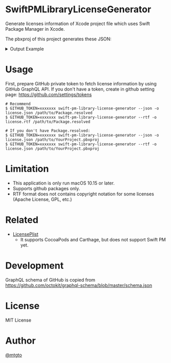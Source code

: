 # SwiftPMLibraryLicenseGenerator

Generate licenses information of Xcode project file which uses Swift Package Manager in Xcode.

The pbxproj of this project generates these JSON:

<details>
<summary>Output Example</summary>

```json
[
  {
    "name": "Spectre",
    "repositoryURL": "https:\/\/github.com\/kylef\/Spectre.git",
    "licenseInfo": {
      "implementation": "Create a text file (typically named LICENSE or LICENSE.txt) in the root of your source code and copy the text of the license into the file. Replace [year] with the current year and [fullname] with the name (or names) of the copyright holders.",
      "body": "BSD 2-Clause License\n\nCopyright (c) [year], [fullname]\nAll rights reserved.\n\nRedistribution and use in source and binary forms, with or without\nmodification, are permitted provided that the following conditions are met:\n\n1. Redistributions of source code must retain the above copyright notice, this\n   list of conditions and the following disclaimer.\n\n2. Redistributions in binary form must reproduce the above copyright notice,\n   this list of conditions and the following disclaimer in the documentation\n   and\/or other materials provided with the distribution.\n\nTHIS SOFTWARE IS PROVIDED BY THE COPYRIGHT HOLDERS AND CONTRIBUTORS \"AS IS\"\nAND ANY EXPRESS OR IMPLIED WARRANTIES, INCLUDING, BUT NOT LIMITED TO, THE\nIMPLIED WARRANTIES OF MERCHANTABILITY AND FITNESS FOR A PARTICULAR PURPOSE ARE\nDISCLAIMED. IN NO EVENT SHALL THE COPYRIGHT HOLDER OR CONTRIBUTORS BE LIABLE\nFOR ANY DIRECT, INDIRECT, INCIDENTAL, SPECIAL, EXEMPLARY, OR CONSEQUENTIAL\nDAMAGES (INCLUDING, BUT NOT LIMITED TO, PROCUREMENT OF SUBSTITUTE GOODS OR\nSERVICES; LOSS OF USE, DATA, OR PROFITS; OR BUSINESS INTERRUPTION) HOWEVER\nCAUSED AND ON ANY THEORY OF LIABILITY, WHETHER IN CONTRACT, STRICT LIABILITY,\nOR TORT (INCLUDING NEGLIGENCE OR OTHERWISE) ARISING IN ANY WAY OUT OF THE USE\nOF THIS SOFTWARE, EVEN IF ADVISED OF THE POSSIBILITY OF SUCH DAMAGE.\n",
      "name": "BSD 2-Clause \"Simplified\" License",
      "conditions": [
        {
          "key": "include-copyright",
          "label": "License and copyright notice",
          "description": "A copy of the license and copyright notice must be included with the software."
        }
      ]
    }
  }
]
```
</details>

# Usage

First, prepare GitHub private token to fetch license information by using GitHub GraphQL API.
If you don't have a token, create in github setting page: https://github.com/settings/tokens



```console
# Recommend
$ GITHUB_TOKEN=xxxxxxx swift-pm-library-license-generator --json -o license.json /path/to/Package.resolved
$ GITHUB_TOKEN=xxxxxxx swift-pm-library-license-generator --rtf -o license.rtf /path/to/Package.resolved

# If you don't have Package.resolved:
$ GITHUB_TOKEN=xxxxxxx swift-pm-library-license-generator --json -o license.json /path/to/YourProject.pbxproj
$ GITHUB_TOKEN=xxxxxxx swift-pm-library-license-generator --rtf -o license.json /path/to/YourProject.pbxproj
```

# Limitation

- This application is only run macOS 10.15 or later.
- Supports github packages only.
- RTF format does not contains copyright notation for some licenses (Apache License, GPL, etc.)

# Related

- [LicensePlist](https://github.com/mono0926/LicensePlist)
  - It supports CocoaPods and Carthage, but does not support Swift PM yet.

# Development

GraphQL schema of GitHub is copied from
https://github.com/octokit/graphql-schema/blob/master/schema.json

# License

MIT License

# Author

[@mtgto](https://twitter.com/mtgto)
